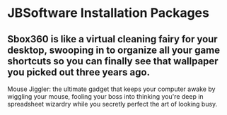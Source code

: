 # JBSoftware Installation Packages 
Sbox360 is like a virtual cleaning fairy for your desktop, swooping in to organize all your game shortcuts so you can finally see that wallpaper you picked out three years ago.
-----------------------------------------------------------------------------------------------------------------------------------------------------------------------------------------------------------------
Mouse Jiggler: the ultimate gadget that keeps your computer awake by wiggling your mouse, fooling your boss into thinking you're deep in spreadsheet wizardry while you secretly perfect the art of looking busy. 
